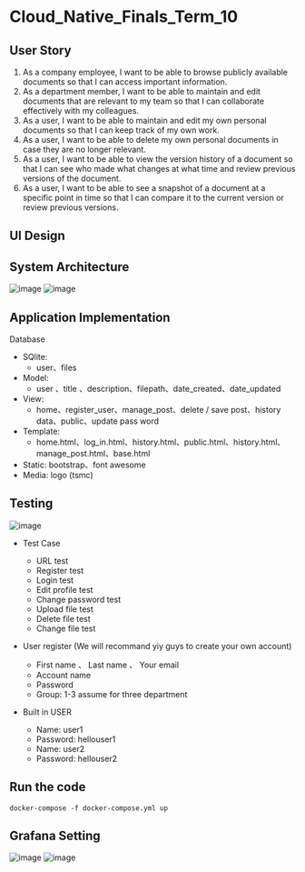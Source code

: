 # Cloud_Native_Finals_Term_10

## User Story
1. As a company employee, I want to be able to browse publicly available documents so that I can access important information.
2. As a department member, I want to be able to maintain and edit documents that are relevant to my team so that I can collaborate effectively with my colleagues.
3. As a user, I want to be able to maintain and edit my own personal documents so that I can keep track of my own work.
4. As a user, I want to be able to delete my own personal documents in case they are no longer relevant.
5. As a user, I want to be able to view the version history of a document so that I can see who made what changes at what time and review previous versions of the document.
6. As a user, I want to be able to see a snapshot of a document at a specific point in time so that I can compare it to the current version or review previous versions.


## UI Design 

## System Architecture
![image](https://github.com/Joechen0130/Cloud_Native_Finals_Term_10/assets/62683955/a5dfa3cd-6ed6-4b36-9dc6-e39abdc9a36d)
![image](https://github.com/Joechen0130/Cloud_Native_Finals_Term_10/assets/62683955/22af2762-5d56-415c-868c-86c2b32c3546)

## Application Implementation
Database
- SQlite:
  - user、files
- Model:
  - user 、title 、description、filepath、date_created、date_updated
- View:
  - home、register_user、manage_post、delete / save post、history data、public、update pass word
- Template:
  - home.html、log_in.html、history.html、public.html、history.html、manage_post.html、base.html
- Static: bootstrap、font awesome
- Media: logo (tsmc)

## Testing
![image](https://github.com/Joechen0130/Cloud_Native_Finals_Term_10/assets/62683955/49d5c55c-e8a9-4209-b51c-30c97a086642)
- Test Case
  - URL test
  - Register test
  - Login test
  - Edit profile test
  - Change password test
  - Upload file test
  - Delete file test
  - Change file test

- User register (We will recommand yiy guys to create your own account)
  - First name 、 Last name 、 Your email
  - Account name
  - Password
  - Group: 1-3 assume for three department
- Built in USER
  - Name: user1
  - Password: hellouser1
  - Name: user2
  - Password: hellouser2
 
## Run the code
```
docker-compose -f docker-compose.yml up
```
## Grafana Setting
![image](https://github.com/Joechen0130/Cloud_Native_Finals_Term_10/assets/62683955/33de0a19-a536-49a8-80aa-2daea7807480)
![image](https://github.com/Joechen0130/Cloud_Native_Finals_Term_10/assets/62683955/907ecc85-ded5-41cd-9898-535ac51fe39d)

 



